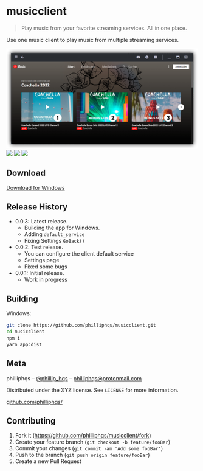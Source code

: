 # musicclient
> Play music from your favorite streaming services. All in one place. 

Use one music client to play music from multiple streaming services. 

![](assets/screenshot.png)
![](https://img.shields.io/github/downloads/philliphqs/musicclient/total?style=for-the-badge)
![](https://img.shields.io/github/issues/philliphqs/musicclient?style=for-the-badge)
![](https://img.shields.io/github/sponsors/philliphqs?style=for-the-badge)

## Download

[Download for Windows](https://github.com/philliphqs/musicclient/releases/download/Stable/musicclient-setup-0.0.3.exe)

## Release History

* 0.0.3: Latest release.
    * Building the app for Windows.
    * Adding ``default_service``
    * Fixing Settings ``GoBack()`` 
* 0.0.2: Test release.
    * You can configure the client default service
    * Settings page
    * Fixed some bugs
* 0.0.1: Initial release.
    * Work in progress

## Building

Windows:
```bash
git clone https://github.com/philliphqs/musicclient.git
cd musicclient
npm i
yarn app:dist
```
## Meta

philliphqs – [@phillip_hqs](https://twitter.com/phillip_hqs) – philliphqs@protonmail.com

Distributed under the XYZ license. See ``LICENSE`` for more information.

[github.com/philliphqs/](https://github.com/philliphqs/)

## Contributing

1. Fork it (<https://github.com/philliphqs/musicclient/fork>)
2. Create your feature branch (`git checkout -b feature/fooBar`)
3. Commit your changes (`git commit -am 'Add some fooBar'`)
4. Push to the branch (`git push origin feature/fooBar`)
5. Create a new Pull Request



